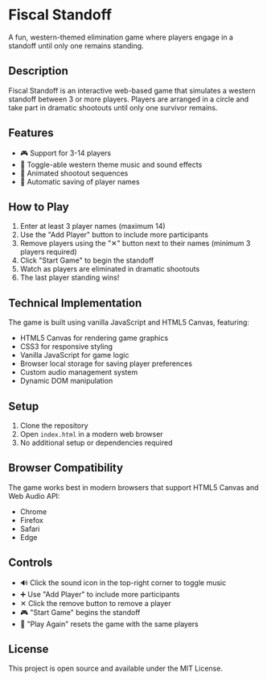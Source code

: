 # Fiscal Standoff

A fun, western-themed elimination game where players engage in a standoff until only one remains standing.

## Description

Fiscal Standoff is an interactive web-based game that simulates a western standoff between 3 or more players. Players are arranged in a circle and take part in dramatic shootouts until only one survivor remains.

## Features

- 🎮 Support for 3-14 players
- 🎵 Toggle-able western theme music and sound effects
- 🔫 Animated shootout sequences
- 💾 Automatic saving of player names

## How to Play

1. Enter at least 3 player names (maximum 14)
2. Use the "Add Player" button to include more participants
3. Remove players using the "✕" button next to their names (minimum 3 players required)
4. Click "Start Game" to begin the standoff
5. Watch as players are eliminated in dramatic shootouts
6. The last player standing wins!

## Technical Implementation

The game is built using vanilla JavaScript and HTML5 Canvas, featuring:

- HTML5 Canvas for rendering game graphics
- CSS3 for responsive styling
- Vanilla JavaScript for game logic
- Browser local storage for saving player preferences
- Custom audio management system
- Dynamic DOM manipulation

## Setup

1. Clone the repository
2. Open `index.html` in a modern web browser
3. No additional setup or dependencies required

## Browser Compatibility

The game works best in modern browsers that support HTML5 Canvas and Web Audio API:
- Chrome
- Firefox
- Safari
- Edge

## Controls

- 🔊 Click the sound icon in the top-right corner to toggle music
- ➕ Use "Add Player" to include more participants
- ✕ Click the remove button to remove a player
- 🎮 "Start Game" begins the standoff
- 🔄 "Play Again" resets the game with the same players

## License

This project is open source and available under the MIT License.
